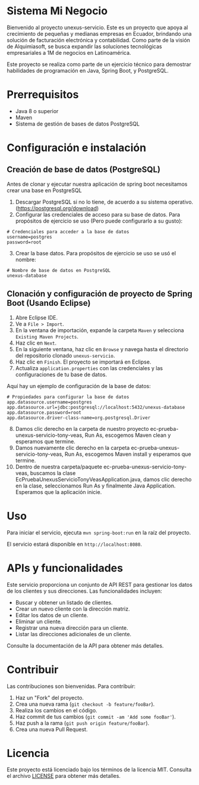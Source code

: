 # Sistema Mi Negocio

Bienvenido al proyecto unexus-servicio. Este es un proyecto que apoya al crecimiento de pequeñas y medianas empresas en Ecuador, brindando una solución de facturación electrónica y contabilidad. Como parte de la visión de Alquimiasoft, se busca expandir las soluciones tecnológicas empresariales a 1M de negocios en Latinoamérica.

Este proyecto se realiza como parte de un ejercicio técnico para demostrar habilidades de programación en Java, Spring Boot, y PostgreSQL.

# Prerrequisitos

- Java 8 o superior
- Maven
- Sistema de gestión de bases de datos PostgreSQL

# Configuración e instalación

## Creación de base de datos (PostgreSQL)

Antes de clonar y ejecutar nuestra aplicación de spring boot necesitamos crear una base en PostgreSQL

1. Descargar PostgreSQL si no lo tiene, de acuerdo a su sistema operativo. (https://postgresql.org/download)
2. Configurar las credenciales de acceso para su base de datos. Para propósitos de ejercicio se uso (Pero puede configurarlo a su gusto):

```Credenciales
# Credenciales para acceder a la base de datos
username=postgres
password=root
```

3. Crear la base datos. Para propósitos de ejercicio se uso se usó el nombre:

```Base
# Nombre de base de datos en PostgreSQL
unexus-database
```

## Clonación y configuración de proyecto de Spring Boot (Usando Eclipse)

1. Abre Eclipse IDE.
2. Ve a `File > Import`.
3. En la ventana de importación, expande la carpeta `Maven` y selecciona `Existing Maven Projects`.
4. Haz clic en `Next`.
5. En la siguiente ventana, haz clic en `Browse` y navega hasta el directorio del repositorio clonado `unexus-servicio`.
6. Haz clic en `Finish`. El proyecto se importará en Eclipse.
7. Actualiza `application.properties` con las credenciales y las configuraciones de tu base de datos.

Aquí hay un ejemplo de configuración de la base de datos:

```properties
# Propiedades para configurar la base de datos
app.datasource.username=postgres
app.datasource.url=jdbc:postgresql://localhost:5432/unexus-database
app.datasource.password=root
app.datasource.driver-class-name=org.postgresql.Driver
```

8. Damos clic derecho en la carpeta de nuestro proyecto ec-prueba-unexus-servicio-tony-veas, Run As, escogemos Maven clean y esperamos que termine.
9. Damos nuevamente clic derecho en la carpeta ec-prueba-unexus-servicio-tony-veas, Run As, escogemos Maven install y esperamos que termine.
10. Dentro de nuestra carpeta/paquete ec-prueba-unexus-servicio-tony-veas, buscamos la clase EcPruebaUnexusServicioTonyVeasApplication.java, damos clic derecho en la clase, seleccionamos Run As y finalmente Java Application. Esperamos que la aplicación inicie.

# Uso

Para iniciar el servicio, ejecuta `mvn spring-boot:run` en la raíz del proyecto.

El servicio estará disponible en `http://localhost:8080`.

# APIs y funcionalidades

Este servicio proporciona un conjunto de API REST para gestionar los datos de los clientes y sus direcciones. Las funcionalidades incluyen:

- Buscar y obtener un listado de clientes.
- Crear un nuevo cliente con la dirección matriz.
- Editar los datos de un cliente.
- Eliminar un cliente.
- Registrar una nueva dirección para un cliente.
- Listar las direcciones adicionales de un cliente.

Consulte la documentación de la API para obtener más detalles.

# Contribuir

Las contribuciones son bienvenidas. Para contribuir:

1. Haz un "Fork" del proyecto.
2. Crea una nueva rama (`git checkout -b feature/fooBar`).
3. Realiza los cambios en el código.
4. Haz commit de tus cambios (`git commit -am 'Add some fooBar'`).
5. Haz push a la rama (`git push origin feature/fooBar`).
6. Crea una nueva Pull Request.

# Licencia

Este proyecto está licenciado bajo los términos de la licencia MIT. Consulta el archivo [LICENSE](LICENSE) para obtener más detalles.
